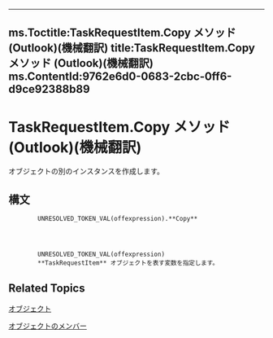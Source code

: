 

---
ms.Toctitle:TaskRequestItem.Copy メソッド (Outlook)(機械翻訳)
title:TaskRequestItem.Copy メソッド (Outlook)(機械翻訳)
ms.ContentId:9762e6d0-0683-2cbc-0ff6-d9ce92388b89
---
# TaskRequestItem.Copy メソッド (Outlook)(機械翻訳)




オブジェクトの別のインスタンスを作成します。

## 構文

            UNRESOLVED_TOKEN_VAL(offexpression).**Copy**




            UNRESOLVED_TOKEN_VAL(offexpression)
            **TaskRequestItem** オブジェクトを表す変数を指定します。



## Related Topics

[オブジェクト](2908a28a-634c-e786-aa53-f3e32038b727.md)

[オブジェクトのメンバー](d43114ee-be91-ff02-3424-525da2cf3a50.md)




